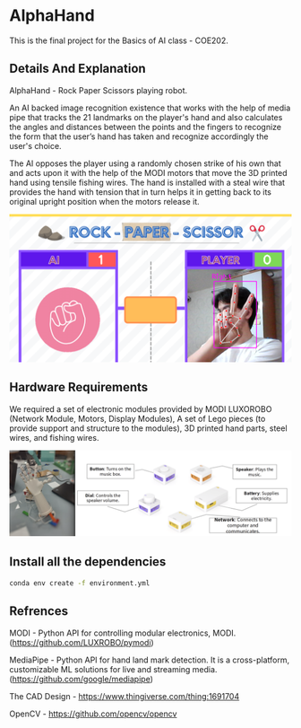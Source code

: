 # AlphaHand
This is the final project for the Basics of AI class - COE202.

## Details And Explanation 
AlphaHand - Rock Paper Scissors playing robot.

An AI backed image recognition existence that works with the help of media pipe that tracks the 21 landmarks on the player's hand and also calculates the angles and distances between the points and the fingers to recognize the form that the user’s hand has taken and recognize accordingly the user's choice.

The AI opposes the player using a randomly chosen strike of his own that and acts upon it with the help of the MODI motors that move the 3D printed hand using tensile fishing wires. The hand is installed with a steal wire that provides the hand with tension that in turn helps it in getting back to its original upright position when the motors release it.

![AlphaHand](Resources/Pic1.png?raw=true "AlphaHand")

## Hardware Requirements
We required a set of electronic modules provided by MODI LUXOROBO (Network Module, Motors, Display Modules), A set of Lego pieces (to provide support and structure to the modules), 3D printed hand parts, steel wires, and fishing wires.

![HardWare Image](Resources/Hardware_req.png?raw=true "Hardware_req")

## Install all the dependencies

```bash
conda env create -f environment.yml
```

## Refrences

MODI - Python API for controlling modular electronics, MODI. (https://github.com/LUXROBO/pymodi) 

MediaPipe - Python API for hand land mark detection. It is a cross-platform, customizable ML solutions for live and streaming media. (https://github.com/google/mediapipe)

The CAD Design - https://www.thingiverse.com/thing:1691704

OpenCV - https://github.com/opencv/opencv

